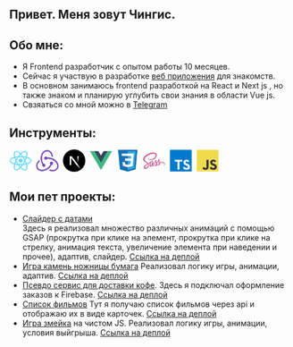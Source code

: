 ## Привет. Меня зовут Чингис.
## Обо мне:  
- Я Frontend разработчик с опытом работы 10 месяцев.
- Сейчас я участвую в разработке [веб приложения](https://meet.ktsf.ru/) для знакомств.
- В основном занимаюсь frontend разработкой на React и Next js , но также знаком и планирую углубить свои знания в области Vue js.
- Свзяаться со мной можно в [Telegram](https://t.me/AvatariusX)

## Инструменты:  
<div>
  <img src="https://github.com/devicons/devicon/blob/master/icons/react/react-original.svg" title="React" alt="React" width="40" height="40"/>&nbsp;
  <img src="https://github.com/devicons/devicon/blob/master/icons/redux/redux-original.svg" title="Redux" alt="Redux" width="40" height="40"/>&nbsp;
  <img src="https://github.com/devicons/devicon/blob/master/icons/nextjs/nextjs-original.svg" title="Next js" alt="Next js" width="40" height="40"/>&nbsp;
  <img src="https://github.com/devicons/devicon/blob/master/icons/vuejs/vuejs-original.svg" title="Vue js" alt="Vue js" width="40" height="40"/>&nbsp;
  <img src="https://github.com/devicons/devicon/blob/master/icons/css3/css3-original.svg" title="CSS" alt="CSS" width="40" height="40"/>&nbsp;
  <img src="https://github.com/devicons/devicon/blob/master/icons/sass/sass-original.svg" title="SASS" alt="SASS" width="40" height="40"/>&nbsp;
  <img src="https://github.com/devicons/devicon/blob/master/icons/typescript/typescript-original.svg" title="Typescript" alt="Typescript" width="40" height="40"/>&nbsp;
  <img src="https://github.com/devicons/devicon/blob/master/icons/javascript/javascript-original.svg" title="Javascript" alt="Javascript" width="40" height="40"/>&nbsp;
</div>

## Мои пет проекты:
- [Слайдер с датами](https://github.com/Avatarius/slider-dates)  
Здесь я реализовал множество различных анимаций с помощью GSAP (прокрутка при клике на элемент, прокрутка при клике на стрелку, анимация текста, увеличение элемента при наведении и прочее), адаптив, слайдер. [Ссылка на деплой](https://avatarius.github.io/slider-dates/)
- [Игра камень ножницы бумага](https://github.com/Avatarius/rock-scissors-paper)
Реализовал логику игры, анимации, адаптив. [Ссылка на деплой](https://avatarius.github.io/rock-scissors-paper/)
- [Псевдо сервис для доставки кофе](https://github.com/Avatarius/coffee-shop).
Здесь я подключал оформление заказов к Firebase. [Ссылка на деплой](https://avatarius.github.io/coffee-shop/)
- [Список фильмов](https://github.com/Avatarius/film-list)
Тут я получаю список фильмов через api и отображаю их в виде карточек. [Ссылка на деплой](https://github.com/Avatarius/film-list/deployments/github-pages)
- [Игра змейка](https://github.com/Avatarius/snake_game) на чистом JS.
Реализовал логику игры, анимации, условия выйгрыша. [Ссылка на деплой](https://avatarius.github.io/snake_game/)
